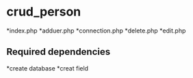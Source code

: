 # crud_person
*index.php
*adduer.php
*connection.php
*delete.php
*edit.php
## Required dependencies
*create database
*creat field

